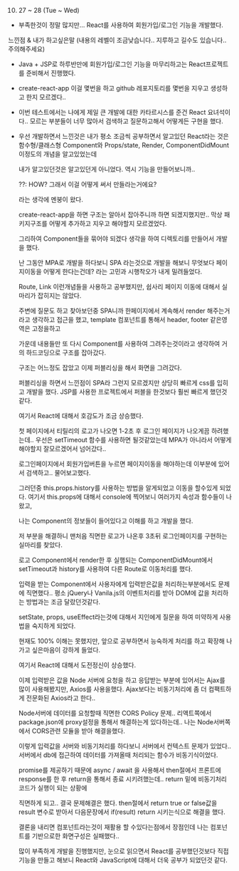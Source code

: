 

10. 27 ~ 28 (Tue ~ Wed)

- 부족한것이 정말 많지만... React를 사용하여 회원가입/로그인 기능을 개발했다.


느낀점 & 내가 하고싶은말 (내용의 레벨이 조금낮습니다.. 지루하고 길수도 있습니다.. 주의해주세요)

- Java + JSP로 하루반만에 회원가입/로그인 기능을 마무리하고는 React프로젝트를 준비해서 진행했다.

- create-react-app 이걸 몇번을 하고 github 레포지토리를 몇번을 지우고 생성하고 한지 모르겠다..

- 이번 테스트에서는 나에게 제일 큰 개발에 대한 카타르시스를 준건 React 요녀석이다.. 모르는 부분들이 너무 많아서 검색하고 질문하고해서 어떻게든 구현을 했다.

- 우선 개발하면서 느낀것은 내가 평소 조금씩 공부하면서 알고있던 React라는 것은 함수형/클래스형 Component와 Props/state, Render, ComponentDidMount 이정도의 개념을 알고있었는데
  
  내가 알고있던것은 알고있던게 아니었다. 역시 기능을 만들어보니까.. 
  
  ??: HOW? 그래서 이걸 어떻게 써서 만들라는거에요? 
  
  라는 생각에 멘붕이 왔다.
  
  create-react-app을 하면 구조는 알아서 잡아주니까 하면 되겠지했지만.. 막상 패키지구조를 어떻게 추가하고 지우고 해야할지 모르겠었다.
  
  그리하여 Component들을 묶어야 되겠다 생각을 하여 디렉토리를 만들어서 개발을 했다.
  
  난 그동안 MPA로 개발을 하다보니 SPA 라는것으로 개발을 해보니 무엇보다 페이지이동을 어떻게 한다는건데? 라는 고민과 시행착오가 내게 밀려들었다.
  
  Route, Link 이런개념들을 사용하고 공부했지만, 쉽사리 페이지 이동에 대해서 실마리가 잡히지는 않았다. 
  
  주변에 질문도 하고 찾아보던중 SPA니까 한페이지에서 계속해서 render 해주는거라고 생각하고 접근을 했고, template 컴포넌트를 통해서 header, footer 같은영역은 고정을하고
  
  가운데 내용들만 또 다시 Component를 사용하여 그려주는것이라고 생각하여 거의 하드코딩으로 구조를 잡아갔다.
  
  구조는 어느정도 잡았고 이제 퍼블리싱을 해서 화면을 그려갔다.
  
  퍼블리싱을 하면서 느낀점이 SPA라 그런지 모르겠지만 상당히 빠르게 css를 입히고 개발을 했다. JSP를 사용한 프로젝트에서 퍼블을 한것보다 훨씬 빠르게 했던것 같다.
  
  여기서 React에 대해서 호감도가 조금 상승했다.
  
  첫 페이지에서 티릴리의 로고가 나오면 1-2초 후 로그인 페이지가 나오게끔 하려했는데.. 우선은 setTimeout 함수를 사용하면 될것같았는데 MPA가 아니라서 어떻게 해야할지 잘모르겠어서 넘어갔다..
  
  로그인페이지에서 회원가입버튼을 누르면 페이지이동을 해야하는데 이부분에 있어서 검색하고.. 물어보고했다.
  
  그러던중 this.props.history를 사용하는 방법을 알게되었고 이동을 할수있게 되었다. 여기서 this.props에 대해서 console에 찍어보니 여러가지 속성과 함수들이 나왔고,
  
  나는 Component의 정보들이 들어있다고 이해를 하고 개발을 했다.
  
  저 부분을 해결하니 맨처음 직면한 로고가 나온후 3초뒤 로그인페이지를 구현하는 실마리를 찾았다.
  
  로고 Component에서 render한 후 실행되는 ComponentDidMount에서 setTimeout과 history를 사용하여 다른 Route로 이동처리를 했다.
  
  입력을 받는 Component에서 사용자에게 입력받은값을 처리하는부분에서도 문제에 직면했다.. 평소 jQuery나 Vanila.js의 이벤트처리를 받아 DOM에 값을 처리하는 방법과는 조금 달랐던것같다.
  
  setState, props, useEffect라는것에 대해서 지인에게 질문을 하여 미약하게 사용법을 숙지하게 되었다.
  
  현재도 100% 이해는 못했지만, 앞으로 공부하면서 능숙하게 처리를 하고 확장해 나가고 싶은마음이 강하게 들었다.
  
  여기서 React에 대해서 도전정신이 상승했다.
  
  이제 입력받은 값을 Node 서버에 요청을 하고 응답받는 부분에 있어서는 Ajax를 많이 사용해봤지만, Axios를 사용을했다. Ajax보다는 비동기처리에 좀 더 컴팩트하게 전문화된 Axios라고 한다..
  
  Node서버에 데이터를 요청할때 직면한 CORS Policy 문제.. 리액트쪽에서 package.json에 proxy설정을 통해서 해결하는게 있다하는데.. 나는 Node서버쪽에서 CORS관련 모듈을 받아 해결을했다.
  
  이렇게 입력값을 서버와 비동기처리를 하다보니 서버에서 컨텍스트 문제가 있었다.. 서버에서 db에 접근하여 데이터를 가져올때 처리되는 함수가 비동기식이었다.
  
  promise를 제공하기 때문에 async / await 을 사용해서 then절에서 프론트에 response를 한 후 return을 통해서 종료 시키려했는데.. return 밑에 비동기처리 코드가 실행이 되는 상황에
  
  직면하게 되고.. 결국 문제해결은 했다. then절에서 return true or false값을 result 변수로 받아서 다음문장에서 if(result) return 시키는식으로 해결을 했다.
  
  결론을 내리면 컴포넌트라는것이 재활용 할 수있다는점에서 장점인데 나는 컴포넌트를 기반으로한 화면구성은 실패했다.. 
  
  많이 부족하게 개발을 진행했지만, 눈으로 읽으면서 React를 공부했던것보다 직접 기능을 만들고 해보니 React와 JavaScript에 대해서 더욱 공부가 되었던것 같다.
  
  
  
  
  

  
  
  
  
  
  
  


